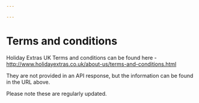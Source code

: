 ```yaml
---

---
```


# Terms and conditions

Holiday Extras UK Terms and conditions can be found here - http://www.holidayextras.co.uk/about-us/terms-and-conditions.html

They are not provided in an API response, but the information can be found in the URL above.

Please note these are regularly updated.
